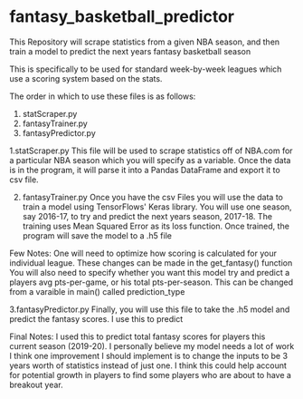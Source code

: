 # fantasy_basketball_predictor
This Repository will scrape statistics from a given NBA season, and then train a model to predict the next years fantasy basketball season

This is specifically to be used for standard week-by-week leagues which use a scoring system based on the stats. 

The order in which to use these files is as follows:
1. statScraper.py
2. fantasyTrainer.py
3. fantasyPredictor.py

1.statScraper.py 
This file will be used to scrape statistics off of NBA.com for a particular NBA season which you will specify as a variable.
Once the data is in the program, it will parse it into a Pandas DataFrame and export it to csv file.

2. fantasyTrainer.py
Once you have the csv Files you will use the data to train a model using TensorFlows' Keras library. 
You will use one season, say 2016-17, to try and predict the next years season, 2017-18. 
The training uses Mean Squared Error as its loss function. 
Once trained, the program will save the model to a .h5 file

Few Notes:
One will need to optimize how scoring is calculated for your individual league. These changes can be made in the get_fantasy() function
You will also need to specify whether you want this model try and predict a players avg pts-per-game, or his total pts-per-season. This
can be changed from a varaible in main() called prediction_type

3.fantasyPredictor.py
Finally, you will use this file to take the .h5 model and predict the fantasy scores. I use this to predict 

Final Notes:
I used this to predict total fantasy scores for players this current season (2019-20). I personally believe my model needs a lot of work
I think one improvement I should implement is to change the inputs to be 3 years worth of statistics instead of just one. I think this
could help account for potential growth in players to find some players who are about to have a breakout year. 
